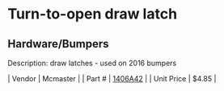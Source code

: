 # Turn-to-open draw latch
## Hardware/Bumpers
Description: 	draw latches - used on 2016 bumpers 

| Vendor | Mcmaster | 
| Part # | [1406A42](http://www.mcmaster.com/) | 
| Unit Price | $4.85 | 
